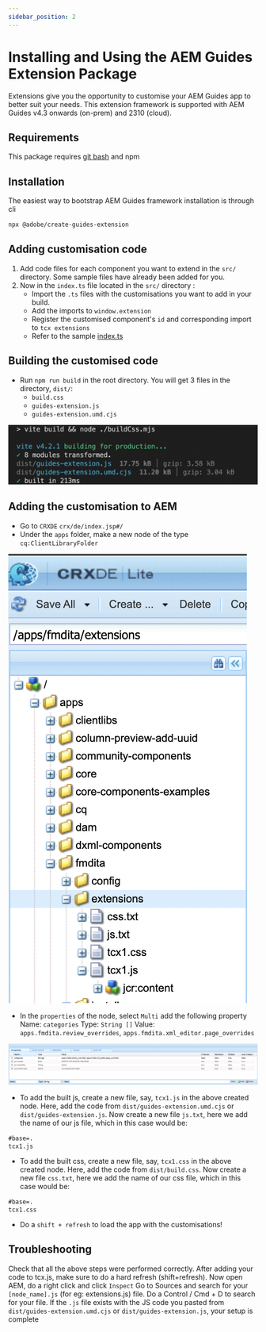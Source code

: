 ```yaml
---
sidebar_position: 2
---
```


# Installing and Using the AEM Guides Extension Package

Extensions give you the opportunity to customise your AEM Guides app to better suit your needs. This extension framework is supported with AEM Guides v4.3 onwards (on-prem) and 2310 (cloud).

## Requirements

This package requires [git bash](https://github.com/git-guides/install-git) and npm

## Installation

The easiest way to bootstrap AEM Guides framework installation is through cli

```bash
npx @adobe/create-guides-extension
```

## Adding customisation code

1. Add code files for each component you want to extend in the `src/` directory. Some sample files have already been added for you.
2. Now in the `index.ts` file located in the `src/` directory :
    - Import the `.ts` files with the customisations you want to add in your build.
    - Add the imports to `window.extension`
    - Register the customised component's `id` and corresponding import to `tcx extensions`
    - Refer to the sample [index.ts](../../../src/index.ts)

## Building the customised code

- Run `npm run build` in the root directory. You will get 3 files in the directory, `dist/`:
  - `build.css`
  - `guides-extension.js`
  - `guides-extension.umd.cjs`

![Build Output](./../imgs/build_output.png)

## Adding the customisation to AEM

- Go to `CRXDE` `crx/de/index.jsp#/`
- Under the `apps` folder, make a new node of the type `cq:ClientLibraryFolder`

![Folder structure](./../imgs/crxde_folder_structure.png)

- In the `properties` of the node, select `Multi` add the following property
    Name: `categories`
    Type: `String []`
    Value: `apps.fmdita.review_overrides`, `apps.fmdita.xml_editor.page_overrides`

![Folder properties](./../imgs/crxde_folder_properties.png)

- To add the built js, create a new file, say, `tcx1.js` in the above created node. Here, add the code from `dist/guides-extension.umd.cjs` or `dist/guides-extension.js`. Now create a new file `js.txt`, here we add the name of our js file, which in this case would be:

```t
#base=.
tcx1.js
```

- To add the built css, create a new file, say, `tcx1.css` in the above created node. Here, add the code from `dist/build.css`. Now create a new file `css.txt`, here we add the name of our css file, which in this case would be:

```t
#base=.
tcx1.css
```

- Do a `shift + refresh` to load the app with the customisations!

## Troubleshooting

Check that all the above steps were performed correctly.
After adding your code to tcx.js, make sure to do a hard refresh (shift+refresh).
Now open AEM, do a right click and click `Inspect`
Go to Sources and search for your `[node_name].js` (for eg: extensions.js) file. Do a Control / Cmd + D to search for your file. If the `.js` file exists with the JS code you pasted from `dist/guides-extension.umd.cjs` or `dist/guides-extension.js`, your setup is complete
